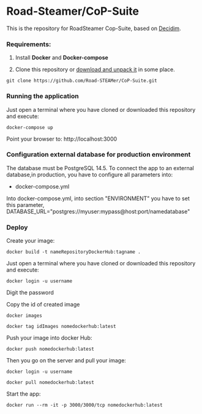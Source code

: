 # Road-Steamer/CoP-Suite

This is the repository for RoadSteamer Cop-Suite, based on [Decidim](https://github.com/decidim/decidim).

### Requirements: 

1. Install **Docker** and **Docker-compose**
 
2. Clone this repository or [download and unpack it](https://github.com/Road-STEAMer/CoP-Suite/archive/refs/heads/main.zip) in some place.

```
git clone https://github.com/Road-STEAMer/CoP-Suite.git
```

### Running the application

Just open a terminal where you have cloned or downloaded this repository and execute:

```
docker-compose up
```
Point your browser to: http://localhost:3000

### Configuration external database for production environment
The database must be PostgreSQL 14.5.
To connect the app to an external database,in production, you have to configure all parameters into:
- docker-compose.yml

Into docker-compose.yml, into section "ENVIRONMENT" you have to set this parameter,
      DATABASE_URL="postgres://myuser:mypass@host:port/namedatabase"
      
      
      
### Deploy
Create your image:
```
docker build -t nameRepositoryDockerHub:tagname .
```
Just open a terminal where you have cloned or downloaded this repository and execute:

```
docker login -u username
```
Digit the password 


Copy the id of created image
```
docker images
```

```
docker tag idImages nomedockerhub:latest
```

Push your image into docker Hub:

```
docker push nomedockerhub:latest
```


Then you go on the server and pull your image:

```
docker login -u username
```
```
docker pull nomedockerhub:latest
```

Start the app:
```
docker run --rm -it -p 3000/3000/tcp nomedockerhub:latest
```



